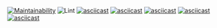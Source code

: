 [![Maintainability](https://api.codeclimate.com/v1/badges/366a2ea694eb5f9afaab/maintainability)](https://codeclimate.com/github/xxphantom/backend-project-lvl1/maintainability)
![Lint](https://github.com/xxphantom/backend-project-lvl1/workflows/Lint/badge.svg)
[![asciicast](https://asciinema.org/a/318104.svg)](https://asciinema.org/a/318104)
[![asciicast](https://asciinema.org/a/318113.svg)](https://asciinema.org/a/318113)
[![asciicast](https://asciinema.org/a/318116.svg)](https://asciinema.org/a/318116)
[![asciicast](https://asciinema.org/a/318117.svg)](https://asciinema.org/a/318117)
[![asciicast](https://asciinema.org/a/318118.svg)](https://asciinema.org/a/318118)